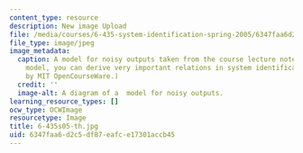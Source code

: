 ```yaml
---
content_type: resource
description: New image Upload
file: /media/courses/6-435-system-identification-spring-2005/6347faa6d2c5df87eafce17301accb45_6-435s05-th.jpg
file_type: image/jpeg
image_metadata:
  caption: A model for noisy outputs taken from the course lecture notes. From this
    model, you can derive very important relations in system identification. (Figure
    by MIT OpenCourseWare.)
  credit: ''
  image-alt: A diagram of a  model for noisy outputs.
learning_resource_types: []
ocw_type: OCWImage
resourcetype: Image
title: 6-435s05-th.jpg
uid: 6347faa6-d2c5-df87-eafc-e17301accb45
---
```


